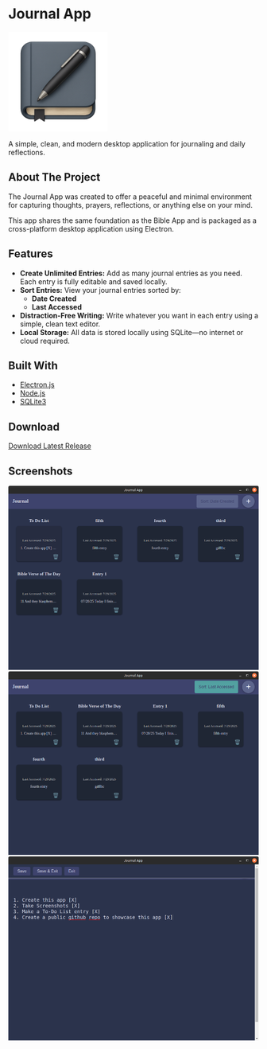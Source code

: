 # Journal App

<img src="./screenshots/256x256.png" alt="Journal" width="200" height="200">

A simple, clean, and modern desktop application for journaling and daily reflections.

## About The Project

The Journal App was created to offer a peaceful and minimal environment for capturing thoughts, prayers, reflections, or anything else on your mind.

This app shares the same foundation as the Bible App and is packaged as a cross-platform desktop application using Electron.

## Features

* **Create Unlimited Entries:** Add as many journal entries as you need. Each entry is fully editable and saved locally.
* **Sort Entries:** View your journal entries sorted by:
  - **Date Created**
  - **Last Accessed**
* **Distraction-Free Writing:** Write whatever you want in each entry using a simple, clean text editor.
* **Local Storage:** All data is stored locally using SQLite—no internet or cloud required.

## Built With

* [Electron.js](https://www.electronjs.org/)
* [Node.js](https://nodejs.org/)
* [SQLite3](https://www.sqlite.org/index.html)

## Download

[Download Latest Release](https://github.com/Bighairymtnman/Journal/releases/latest)

## Screenshots

<img src="./screenshots/1.png" alt="Screenshot 1" width="600">

<img src="./screenshots/2.png" alt="Screenshot 2" width="600">

<img src="./screenshots/3.png" alt="Screenshot 3" width="600">



